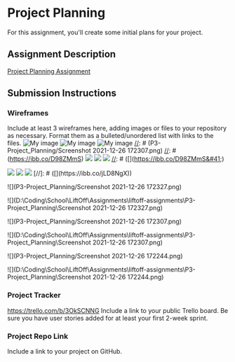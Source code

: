 # Project Planning
For this assignment, you'll create some initial plans for your project.

## Assignment Description
[Project Planning Assignment](https://education.launchcode.org/liftoff/modules/assignments/project-planning)

## Submission Instructions

### Wireframes

Include at least 3 wireframes here, adding images or files to your repository as necessary. Format them as a bulleted/unordered list with links to the files.
![My image](https://ibb.co/mC4BLcD)
![My image](https://ibb.co/D98ZMmS)
![My image](https://ibb.co/jLD8NgX)
[//]: # (P3-Project_Planning/Screenshot 2021-12-26 172307.png)
[//]: # (https://ibb.co/D98ZMmS)
<img src="https://ibb.co/D98ZMmS"/>
<img src="https://ibb.co/jLD8NgX"/>
<img src="https://ibb.co/mC4BLcD"/>
[](https://ibb.co/D98ZMmS)
[](https://ibb.co/jLD8NgX)
[](https://ibb.co/mC4BLcD)
[//]: # ([]&#40;https://ibb.co/D98ZMmS&#41;)

[//]: # (https://ibb.co/jLD8NgX)

<img src="https://ibb.co/mC4BLcD">
<img src="https://ibb.co/jLD8NgX">
<img src="https://ibb.co/D98ZMmS">
[//]: # ([]&#40;https://ibb.co/jLD8NgX&#41;)

[//]: # (https://ibb.co/mC4BLcD)

[//]: # ([]&#40;https://ibb.co/mC4BLcD&#41;)
![](P3-Project_Planning/Screenshot 2021-12-26 172327.png)

![](D:\Coding\School\LiftOff\Assignments\liftoff-assignments\P3-Project_Planning\Screenshot 2021-12-26 172327.png)

![](P3-Project_Planning/Screenshot 2021-12-26 172307.png)


![](D:\Coding\School\LiftOff\Assignments\liftoff-assignments\P3-Project_Planning\Screenshot 2021-12-26 172307.png)

![](P3-Project_Planning/Screenshot 2021-12-26 172244.png)

![](D:\Coding\School\LiftOff\Assignments\liftoff-assignments\P3-Project_Planning\Screenshot 2021-12-26 172244.png)

### Project Tracker

https://trello.com/b/3OkSCNNG
[](https://trello.com/b/3OkSCNNG)
Include a link to your public Trello board. Be sure you have user stories added for at least your first 2-week sprint.

### Project Repo Link
[](https://github.com/M-Techner/MedInfoTracker.git)
Include a link to your project on GitHub.
